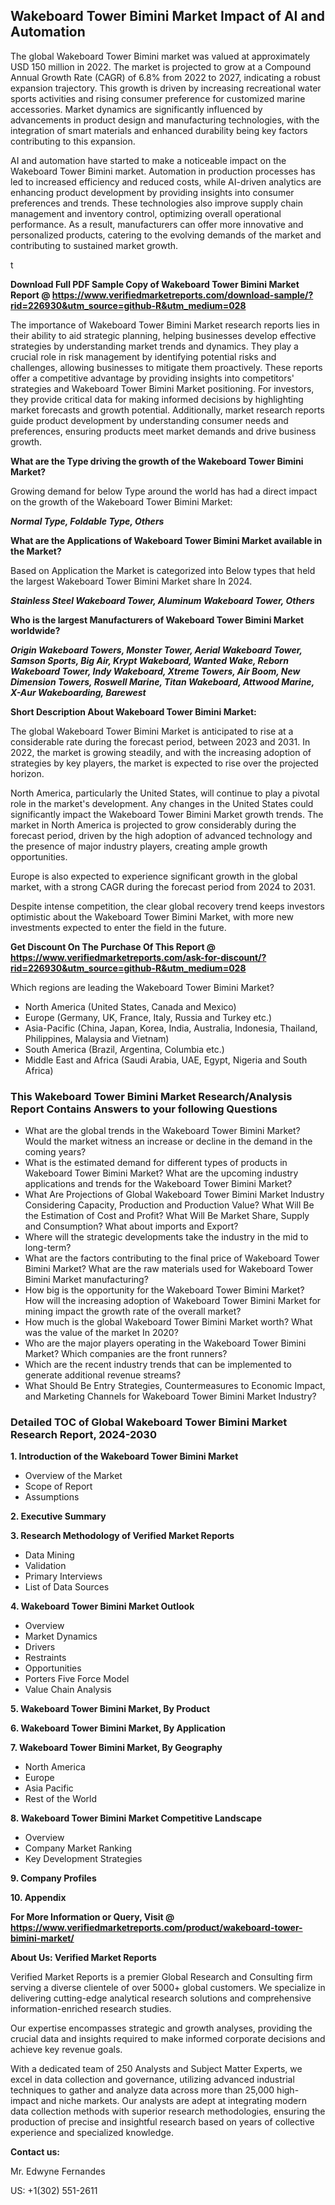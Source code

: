 <h2>Wakeboard Tower Bimini Market Impact of AI and Automation</h2><p>The global Wakeboard Tower Bimini market was valued at approximately USD 150 million in 2022. The market is projected to grow at a Compound Annual Growth Rate (CAGR) of 6.8% from 2022 to 2027, indicating a robust expansion trajectory. This growth is driven by increasing recreational water sports activities and rising consumer preference for customized marine accessories. Market dynamics are significantly influenced by advancements in product design and manufacturing technologies, with the integration of smart materials and enhanced durability being key factors contributing to this expansion.</p><p>AI and automation have started to make a noticeable impact on the Wakeboard Tower Bimini market. Automation in production processes has led to increased efficiency and reduced costs, while AI-driven analytics are enhancing product development by providing insights into consumer preferences and trends. These technologies also improve supply chain management and inventory control, optimizing overall operational performance. As a result, manufacturers can offer more innovative and personalized products, catering to the evolving demands of the market and contributing to sustained market growth.</p>t</p><p id="" class=""><strong>Download Full PDF Sample Copy of Wakeboard Tower Bimini Market Report @ <a href="https://www.verifiedmarketreports.com/download-sample/?rid=226930&utm_source=github-R&utm_medium=028" target="_blank">https://www.verifiedmarketreports.com/download-sample/?rid=226930&utm_source=github-R&utm_medium=028</a></strong></p><p>The importance of&nbsp;Wakeboard Tower Bimini Market research reports lies in their ability to aid strategic planning, helping businesses develop effective strategies by understanding market trends and dynamics. They play a crucial role in risk management by identifying potential risks and challenges, allowing businesses to mitigate them proactively. These reports offer a competitive advantage by providing insights into competitors' strategies and Wakeboard Tower Bimini Market positioning. For investors, they provide critical data for making informed decisions by highlighting market forecasts and growth potential. Additionally, market research reports guide product development by understanding consumer needs and preferences, ensuring products meet market demands and drive business growth.</p><p><strong>What are the&nbsp;Type driving the growth of the Wakeboard Tower Bimini Market?</strong></p><p id="" class="">Growing demand for below Type around the world has had a direct impact on the growth of the Wakeboard Tower Bimini Market:</p><em><strong>Normal Type, Foldable Type, Others</strong></em></p><strong>What are the&nbsp;Applications&nbsp;of Wakeboard Tower Bimini Market available in the Market?</strong></p><p id="" class="">Based on Application the Market is categorized into Below types that held the largest Wakeboard Tower Bimini Market share In 2024.</p><em><strong>Stainless Steel Wakeboard Tower, Aluminum Wakeboard Tower, Others</strong></em></p><strong>Who is the largest Manufacturers of Wakeboard Tower Bimini Market worldwide?</strong></p><p><em><strong>Origin Wakeboard Towers, Monster Tower, Aerial Wakeboard Tower, Samson Sports, Big Air, Krypt Wakeboard, Wanted Wake, Reborn Wakeboard Tower, Indy Wakeboard, Xtreme Towers, Air Boom, New Dimension Towers, Roswell Marine, Titan Wakeboard, Attwood Marine, X-Aur Wakeboarding, Barewest</strong></em></p><p id="" class=""><strong>Short Description About Wakeboard Tower Bimini Market:</strong></p><p>The global Wakeboard Tower Bimini Market is anticipated to rise at a considerable rate during the forecast period, between 2023 and 2031. In 2022, the market is growing steadily, and with the increasing adoption of strategies by key players, the market is expected to rise over the projected horizon.</p><p>North America, particularly the United States, will continue to play a pivotal role in the market's development. Any changes in the United States could significantly impact the Wakeboard Tower Bimini Market growth trends. The market in North America is projected to grow considerably during the forecast period, driven by the high adoption of advanced technology and the presence of major industry players, creating ample growth opportunities.</p><p>Europe is also expected to experience significant growth in the global market, with a strong CAGR during the forecast period from 2024 to 2031.</p><p>Despite intense competition, the clear global recovery trend keeps investors optimistic about the Wakeboard Tower Bimini Market, with more new investments expected to enter the field in the future.</p><p id="" class=""><strong>Get Discount On The Purchase Of This Report @ <a href="https://www.verifiedmarketreports.com/ask-for-discount/?rid=226930&utm_source=github-R&utm_medium=028" target="_blank">https://www.verifiedmarketreports.com/ask-for-discount/?rid=226930&utm_source=github-R&utm_medium=028</a></strong></p>Which regions are leading the Wakeboard Tower Bimini Market?</p><ul><li>North America (United States, Canada and Mexico)</li><li>Europe (Germany, UK, France, Italy, Russia and Turkey etc.)</li><li>Asia-Pacific (China, Japan, Korea, India, Australia, Indonesia, Thailand, Philippines, Malaysia and Vietnam)</li><li>South America (Brazil, Argentina, Columbia etc.)</li><li>Middle East and Africa (Saudi Arabia, UAE, Egypt, Nigeria and South Africa)</li></ul><h3 id="" class="">This Wakeboard Tower Bimini Market Research/Analysis Report Contains Answers to your following Questions</h3><ul><li>What are the global trends in the Wakeboard Tower Bimini Market? Would the market witness an increase or decline in the demand in the coming years?</li><li>What is the estimated demand for different types of products in Wakeboard Tower Bimini Market? What are the upcoming industry applications and trends for the Wakeboard Tower Bimini Market?</li><li>What Are Projections of Global Wakeboard Tower Bimini Market Industry Considering Capacity, Production and Production Value? What Will Be the Estimation of Cost and Profit? What Will Be Market Share, Supply and Consumption? What about imports and Export?</li><li>Where will the strategic developments take the industry in the mid to long-term?</li><li>What are the factors contributing to the final price of Wakeboard Tower Bimini Market? What are the raw materials used for Wakeboard Tower Bimini Market manufacturing?</li><li>How big is the opportunity for the Wakeboard Tower Bimini Market? How will the increasing adoption of Wakeboard Tower Bimini Market for mining impact the growth rate of the overall market?</li><li>How much is the global Wakeboard Tower Bimini Market worth? What was the value of the market In 2020?</li><li>Who are the major players operating in the Wakeboard Tower Bimini Market? Which companies are the front runners?</li><li>Which are the recent industry trends that can be implemented to generate additional revenue streams?</li><li>What Should Be Entry Strategies, Countermeasures to Economic Impact, and Marketing Channels for Wakeboard Tower Bimini Market Industry?</li></ul><h3 id="" class="">Detailed TOC of Global Wakeboard Tower Bimini Market Research Report, 2024-2030</h3><p id="" class=""><strong>1. Introduction of the Wakeboard Tower Bimini Market</strong></p><ul><li>Overview of the Market</li><li>Scope of Report</li><li>Assumptions</li></ul><p id="" class=""><strong>2. Executive Summary</strong></p><p id="" class=""><strong>3. Research Methodology of Verified Market Reports</strong></p><ul><li>Data Mining</li><li>Validation</li><li>Primary Interviews</li><li>List of Data Sources</li></ul><p id="" class=""><strong>4. Wakeboard Tower Bimini Market Outlook</strong></p><ul><li>Overview</li><li>Market Dynamics</li><li>Drivers</li><li>Restraints</li><li>Opportunities</li><li>Porters Five Force Model</li><li>Value Chain Analysis</li></ul><p id="" class=""><strong>5. Wakeboard Tower Bimini Market, By Product</strong></p><p id="" class=""><strong>6. Wakeboard Tower Bimini Market, By Application</strong></p><p id="" class=""><strong>7. Wakeboard Tower Bimini Market, By Geography</strong></p><ul><li>North America</li><li>Europe</li><li>Asia Pacific</li><li>Rest of the World</li></ul><p id="" class=""><strong>8. Wakeboard Tower Bimini Market Competitive Landscape</strong></p><ul><li>Overview</li><li>Company Market Ranking</li><li>Key Development Strategies</li></ul><p id="" class=""><strong>9. Company Profiles</strong></p><p id="" class=""><strong>10. Appendix</strong></p><p id="" class=""><strong>For More Information or Query, Visit @ <a href="https://www.verifiedmarketreports.com/product/wakeboard-tower-bimini-market/" target="_blank">https://www.verifiedmarketreports.com/product/wakeboard-tower-bimini-market/</a></strong></p><p id="" class=""><strong>About Us: Verified Market Reports</strong></p><p id="" class="">Verified Market Reports is a premier Global Research and Consulting firm serving a diverse clientele of over 5000+ global customers. We specialize in delivering cutting-edge analytical research solutions and comprehensive information-enriched research studies.</p><p id="" class="">Our expertise encompasses strategic and growth analyses, providing the crucial data and insights required to make informed corporate decisions and achieve key revenue goals.</p><p id="" class="">With a dedicated team of 250 Analysts and Subject Matter Experts, we excel in data collection and governance, utilizing advanced industrial techniques to gather and analyze data across more than 25,000 high-impact and niche markets. Our analysts are adept at integrating modern data collection methods with superior research methodologies, ensuring the production of precise and insightful research based on years of collective experience and specialized knowledge.</p><p id="" class=""><strong>Contact us:</strong></p><p id="" class="">Mr. Edwyne Fernandes</p><p id="" class="">US: +1(302) 551-2611</p>